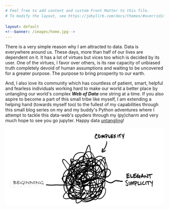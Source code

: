 ```yaml
---
# Feel free to add content and custom Front Matter to this file.
# To modify the layout, see https://jekyllrb.com/docs/themes/#overriding-theme-defaults

layout: default
<!--banner: /images/home.jpg-->
---
```


There is a very simple reason why I am attracted to data. Data is everywhere around us. These days, more than half of our lives are dependent on it. It has a lot of virtues but vices too which is decided by its user. One of the virtues, I favor over others, is its raw capacity of unbiased truth completely devoid of human assumptions and waiting to be uncovered for a greater purpose. The purpose to bring prosperity to our earth.

And, I also love its community which has countless of patient, smart, helpful and fearless individuals working hard to make our world a better place by untangling our world's complex _**Web of Data**_ one string at a time. If you also aspire to become a part of this small tribe like myself, I am extending a helping hand (towards myself too) to the fullest of my capabilities through this small blog series on my and my buddy's Python adventures where I attempt to tackle this data-web's spyders through my (py)charm and very much hope to see you go jupyter. Happy data [untangling](./blog)! 

<img src="/images/home1.jpg">